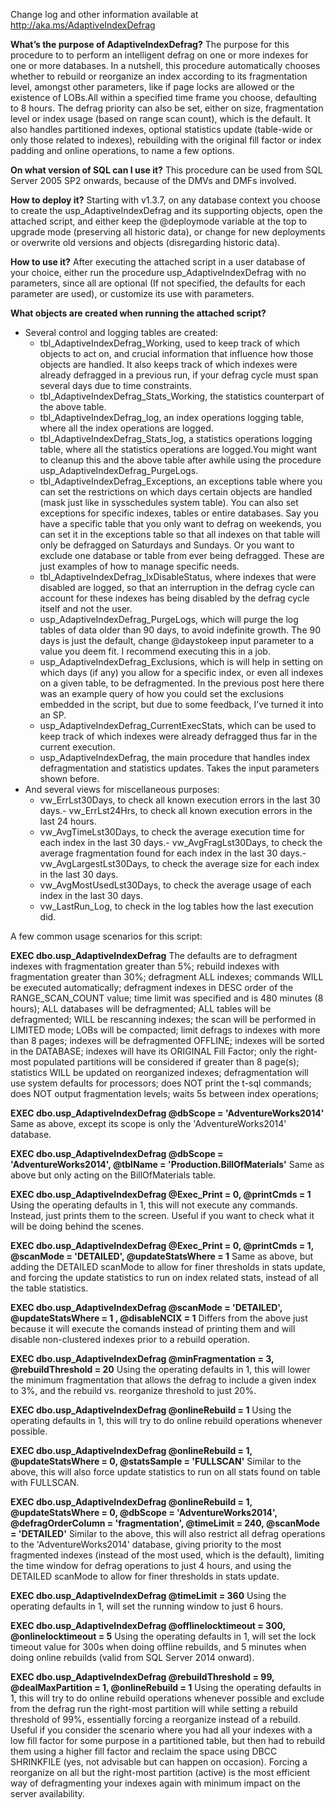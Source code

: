 Change log and other information available at http://aka.ms/AdaptiveIndexDefrag

**What’s the purpose of AdaptiveIndexDefrag?**
The purpose for this procedure to to perform an intelligent defrag on one or more indexes for one or more databases. In a nutshell, this procedure automatically chooses whether to rebuild or reorganize an index according to its fragmentation level, amongst other parameters, like if page locks are allowed or the existence of LOBs.All within a specified time frame you choose, defaulting to 8 hours. The defrag priority can also be set, either on size, fragmentation level or index usage (based on range scan count), which is the default. It also handles partitioned indexes, optional statistics update (table-wide or only those related to indexes), rebuilding with the original fill factor or index padding and online operations, to name a few options.

**On what version of SQL can I use it?**
This procedure can be used from SQL Server 2005 SP2 onwards, because of the DMVs and DMFs involved.

**How to deploy it?**
Starting with v1.3.7, on any database context you choose to create the usp_AdaptiveIndexDefrag and its supporting objects, open the attached script, and either keep the @deploymode variable at the top to upgrade mode (preserving all historic data), or change for new deployments or overwrite old versions and objects (disregarding historic data).

**How to use it?**
After executing the attached script in a user database of your choice, either run the procedure usp_AdaptiveIndexDefrag with no parameters, since all are optional (If not specified, the defaults for each parameter are used), or customize its use with parameters.

**What objects are created when running the attached script?**

- Several control and logging tables are created:
  - tbl_AdaptiveIndexDefrag_Working, used to keep track of which objects to act on, and crucial information that influence how those objects are handled. It also keeps track of which indexes were already defragged in a previous run, if your defrag cycle must span several days due to time constraints.
  - tbl_AdaptiveIndexDefrag_Stats_Working, the statistics counterpart of the above table.
  - tbl_AdaptiveIndexDefrag_log, an index operations logging table, where all the index operations are logged.
  - tbl_AdaptiveIndexDefrag_Stats_log, a statistics operations logging table, where all the statistics operations are logged.You might want to cleanup this and the above table after awhile using the procedure usp_AdaptiveIndexDefrag_PurgeLogs.
  - tbl_AdaptiveIndexDefrag_Exceptions, an exceptions table where you can set the restrictions on which days certain objects are handled (mask just like in sysschedules system table). You can also set exceptions for specific indexes, tables or entire databases. Say you have a specific table that you only want to defrag on weekends, you can set it in the exceptions table so that all indexes on that table will only be defragged on Saturdays and Sundays. Or you want to exclude one database or table from ever being defragged. These are just examples of how to manage specific needs.
  - tbl_AdaptiveIndexDefrag_IxDisableStatus, where indexes that were disabled are logged, so that an interruption in the defrag cycle can account for these indexes has being disabled by the defrag cycle itself and not the user.
  - usp_AdaptiveIndexDefrag_PurgeLogs, which will purge the log tables of data older than 90 days, to avoid indefinite growth. The 90 days is just the default, change @daystokeep input parameter to a value you deem fit. I recommend executing this in a job.
  - usp_AdaptiveIndexDefrag_Exclusions, which is will help in setting on which days (if any) you allow for a specific index, or even all indexes on a given table, to be defragmented. In the previous post here there was an example query of how you could set the exclusions embedded in the script, but due to some feedback, I’ve turned it into an SP.
  - usp_AdaptiveIndexDefrag_CurrentExecStats, which can be used to keep track of which indexes were already defragged thus far in the current execution.
  - usp_AdaptiveIndexDefrag, the main procedure that handles index defragmentation and statistics updates. Takes the input parameters shown before.
- And several views for miscellaneous purposes:
  - vw_ErrLst30Days, to check all known execution errors in the last 30 days.- vw_ErrLst24Hrs, to check all known execution errors in the last 24 hours.
  - vw_AvgTimeLst30Days, to check the average execution time for each index in the last 30 days.- vw_AvgFragLst30Days, to check the average fragmentation found for each index in the last 30 days.- vw_AvgLargestLst30Days, to check the average size for each index in the last 30 days.
  - vw_AvgMostUsedLst30Days, to check the average usage of each index in the last 30 days.
  - vw_LastRun_Log, to check in the log tables how the last execution did.

A few common usage scenarios for this script:

**EXEC dbo.usp_AdaptiveIndexDefrag**
The defaults are to defragment indexes with fragmentation greater than 5%; rebuild indexes with fragmentation greater than 30%; defragment ALL indexes; commands WILL be executed automatically; defragment indexes in DESC order of the RANGE_SCAN_COUNT value; time limit was specified and is 480 minutes (8 hours); ALL databases will be defragmented; ALL tables will be defragmented; WILL be rescanning indexes; the scan will be performed in LIMITED mode; LOBs will be compacted; limit defrags to indexes with more than 8 pages; indexes will be defragmented OFFLINE; indexes will be sorted in the DATABASE; indexes will have its ORIGINAL Fill Factor; only the right-most populated partitions will be considered if greater than 8 page(s); statistics WILL be updated on reorganized indexes; defragmentation will use system defaults for processors; does NOT print the t-sql commands; does NOT output fragmentation levels; waits 5s between index operations;

**EXEC dbo.usp_AdaptiveIndexDefrag @dbScope = 'AdventureWorks2014'**
Same as above, except its scope is only the 'AdventureWorks2014' database.

**EXEC dbo.usp_AdaptiveIndexDefrag @dbScope = 'AdventureWorks2014', @tblName = 'Production.BillOfMaterials'**
Same as above but only acting on the BillOfMaterials table.

**EXEC dbo.usp_AdaptiveIndexDefrag @Exec_Print = 0, @printCmds = 1**
Using the operating defaults in 1, this will not execute any commands. Instead, just prints them to the screen. Useful if you want to check what it will be doing behind the scenes.

**EXEC dbo.usp_AdaptiveIndexDefrag @Exec_Print = 0, @printCmds = 1, @scanMode = 'DETAILED', @updateStatsWhere = 1**
Same as above, but adding the DETAILED scanMode to allow for finer thresholds in stats update, and forcing the update statistics to run on index related stats, instead of all the table statistics.

**EXEC dbo.usp_AdaptiveIndexDefrag @scanMode = 'DETAILED', @updateStatsWhere = 1 , @disableNCIX = 1**
Differs from the above just because it will execute the comands instead of printing them and will disable non-clustered indexes prior to a rebuild operation.

**EXEC dbo.usp_AdaptiveIndexDefrag @minFragmentation = 3, @rebuildThreshold = 20**
Using the operating defaults in 1, this will lower the minimum fragmentation that allows the defrag to include a given index to 3%, and the rebuild vs. reorganize threshold to just 20%.

**EXEC dbo.usp_AdaptiveIndexDefrag @onlineRebuild = 1**
Using the operating defaults in 1, this will try to do online rebuild operations whenever possible.

**EXEC dbo.usp_AdaptiveIndexDefrag @onlineRebuild = 1, @updateStatsWhere = 0, @statsSample = 'FULLSCAN'**
Similar to the above, this will also force update statistics to run on all stats found on table with FULLSCAN.

**EXEC dbo.usp_AdaptiveIndexDefrag @onlineRebuild = 1, @updateStatsWhere = 0, @dbScope = 'AdventureWorks2014', @defragOrderColumn = 'fragmentation', @timeLimit = 240, @scanMode = 'DETAILED'**
Similar to the above, this will also restrict all defrag operations to the 'AdventureWorks2014' database, giving priority to the most fragmented indexes (instead of the most used, which is the default), limiting the time window for defrag operations to just 4 hours, and using the DETAILED scanMode to allow for finer thresholds in stats update.

**EXEC dbo.usp_AdaptiveIndexDefrag @timeLimit = 360**
Using the operating defaults in 1, will set the running window to just 6 hours.

**EXEC dbo.usp_AdaptiveIndexDefrag @offlinelocktimeout = 300, @onlinelocktimeout = 5**
Using the operating defaults in 1, will set the lock timeout value for 300s when doing offline rebuilds, and 5 minutes when doing online rebuilds (valid from SQL Server 2014 onward).

**EXEC dbo.usp_AdaptiveIndexDefrag @rebuildThreshold = 99, @dealMaxPartition = 1, @onlineRebuild = 1**
Using the operating defaults in 1, this will try to do online rebuild operations whenever possible and exclude from the defrag run the right-most partition will while setting a rebuild threshold of 99%, essentially forcing a reorganize instead of a rebuild. Useful if you consider the scenario where you had all your indexes with a low fill factor for some purpose in a partitioned table, but then had to rebuild them using a higher fill factor and reclaim the space using DBCC SHRINKFILE (yes, not advisable but can happen on occasion). Forcing a reorganize on all but the right-most partition (active) is the most efficient way of defragmenting your indexes again with minimum impact on the server availability.
